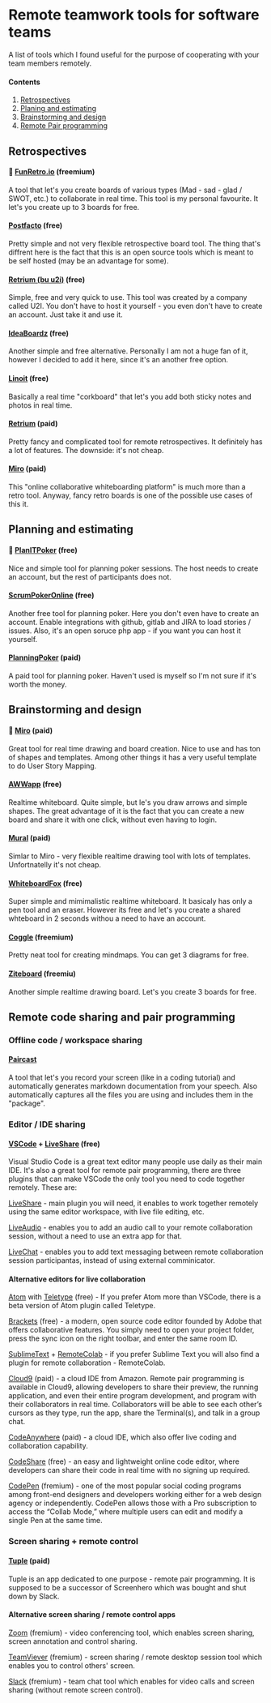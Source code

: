 # Remote teamwork tools for software teams

A list of tools which I found useful for the purpose of cooperating with your team members remotely.

#### Contents

1. [Retrospectives](#retrospectives)
2. [Planing and estimating](#planning-and-estimating)
3. [Brainstorming and design](#brainstorming-and-design)
4. [Remote Pair programming](#remote-pair-programming)


## Retrospectives

#### 💜 [FunRetro.io](https://funretro.io/) (freemium)

A tool that let's you create boards of various types (Mad - sad - glad / SWOT, etc.) to collaborate in real time. This tool is my personal favourite. It let's you create up to 3 boards for free.


#### [Postfacto](https://github.com/pivotal/postfacto) (free)

Pretty simple and not very flexible retrospective board tool. The thing that's diffrent here is the fact that this is an open source tools which is meant to be self hosted (may be an advantage for some).

#### [Retrium (bu u2i)](https://www.retrium.com/) (free)

Simple, free and very quick to use. This tool was created by a company called U2I. You don't have to host it yourself - you even don't have to create an account. Just take it and use it.

#### [IdeaBoardz](https://ideaboardz.com/) (free)

Another simple and free alternative. Personally I am not a huge fan of it, however I decided to add it here, since it's an another free option.

#### [Linoit](http://linoit.com/) (free)

Basically a real time "corkboard" that let's you add both sticky notes and photos in real time.


#### [Retrium](https://www.retrium.com/) (paid)

Pretty fancy and complicated tool for remote retrospectives. It definitely has a lot of features. The downside: it's not cheap.



#### [Miro](https://miro.com/) (paid)

This "online collaborative whiteboarding platform" is much more than a retro tool. Anyway, fancy retro boards is one of the possible use cases of this it. 

## Planning and estimating

#### 💜 [PlanITPoker](https://www.planitpoker.com/)  (free)

Nice and simple tool for planning poker sessions. The host needs to create an account, but the rest of participants does not.

#### [ScrumPokerOnline](https://scrumpoker.online/) (free)

Another free tool for planning poker. Here you don't even have to create an account. Enable integrations with github, gitlab and JIRA to load stories / issues. Also, it's an open soruce php app - if you want you can host it yourself.

#### [PlanningPoker](https://www.planningpoker.com/) (paid)

A paid tool for planning poker. Haven't used is myself so I'm not sure if it's worth the money.

## Brainstorming and design

#### 💜 [Miro](https://miro.com/) (paid)

Great tool for real time drawing and board creation. Nice to use and has ton of shapes and templates. Among other things it has a very useful template to do User Story Mapping.

#### [AWWapp](https://awwapp.com/) (free)

Realtime whiteboard. Quite simple, but le's you draw arrows and simple shapes. The great advantage of it is the fact that you can create a new board and share it with one click, without even having to login.

#### [Mural](https://www.mural.co/) (paid)

Simlar to Miro - very flexible realtime drawing tool with lots of templates. Unfortnatelly it's not cheap.

#### [WhiteboardFox](https://whiteboardfox.com/) (free)

Super simple and mimimalistic realtime whiteboard. It basicaly has only a pen tool and an eraser. However its free and let's you create a shared whteboard in 2 seconds withou a need to have an account.


#### [Coggle](https://coggle.it/) (freemium)

Pretty neat tool for creating mindmaps. You can get 3 diagrams for free.

#### [Ziteboard](https://app.ziteboard.com/) (freemiu)

Another simple realtime drawing board. Let's you create 3 boards for free.



## Remote code sharing and pair programming

### Offline code / workspace sharing

#### [Paircast](https://paircast.io/)

A tool that let's you record your screen (like in a coding tutorial) and automatically generates markdown documentation from your speech. Also automatically captures all the files you are using and includes them in the "package".

### Editor / IDE sharing

#### [VSCode](https://code.visualstudio.com/) + [LiveShare](https://marketplace.visualstudio.com/items?itemName=MS-vsliveshare.vsliveshare) (free)

Visual Studio Code is a great text editor many people use daily as their main IDE. It's also a great tool for remote pair programming, there are three plugins that can make VSCode the only tool you need to code together remotely. These are:

[LiveShare](https://marketplace.visualstudio.com/items?itemName=MS-vsliveshare.vsliveshare) - main plugin you will need, it enables to work together remotely using the same editor workspace, with live file editing, etc.

[LiveAudio](https://marketplace.visualstudio.com/items?itemName=MS-vsliveshare.vsliveshare-audio) - enables you to add an audio call to your remote collaboration session, without a need to use an extra app for that.

[LiveChat](https://marketplace.visualstudio.com/items?itemName=karigari.chat) - enables you to add text messaging between remote collaboration session participantas, instead of using external comminicator.

#### Alternative editors for live collaboration

[Atom](https://atom.io/) with [Teletype](https://teletype.atom.io/) (free) - If you prefer Atom more than VSCode, there is a beta version of Atom plugin called Teletype. 

[Brackets](http://brackets.io/) (free) - a modern, open source code editor founded by Adobe that offers collaborative features. You simply need to open your project folder, press the sync icon on the right toolbar, and enter the same room ID. 

[SublimeText](https://www.sublimetext.com/) + [RemoteColab](https://teamremote.github.io/remote-sublime/) - if you prefer Sublime Text you will also find a plugin for remote collaboration - RemoteColab.

[Cloud9](https://aws.amazon.com/cloud9/) (paid) - a cloud IDE from Amazon.  Remote pair programming is available in Cloud9, allowing developers to share their preview, the running application, and even their entire program development, and program with their collaborators in real time. Collaborators will be able to see each other’s cursors as they type, run the app, share the Terminal(s), and talk in a group chat.

[CodeAnywhere](https://codeanywhere.com/) (paid) - a cloud IDE, which also offer live coding and collaboration capability.  

[CodeShare](https://codeshare.io/) (free) - an easy and lightweight online code editor, where developers can share their code in real time with no signing up required.

[CodePen](https://codepen.io/) (fremium) - one of the most popular social coding programs among front-end designers and developers working either for a web design agency or independently. CodePen allows those with a Pro subscription to access the “Collab Mode,” where multiple users can edit and modify a single Pen at the same time.

### Screen sharing + remote control

#### [Tuple](https://tuple.app/) (paid)

Tuple is an app dedicated to one purpose - remote pair programming. It is supposed to be a successor of Screenhero which was bought and shut down by Slack.

#### Alternative screen sharing / remote control apps

[Zoom](https://zoom.us/) (fremium) - video conferencing tool, which enables screen sharing, screen annotation and control sharing.

[TeamViever](https://www.teamviewer.com/) (fremium) - screen sharing / remote desktop session tool which enables you to control others' screen.

[Slack](https://slack.com/) (fremium) - team chat tool which enables for video calls and screen sharing (without remote screen control).


